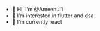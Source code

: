 - 👋 Hi, I’m @Ameenul1
- 👀 I’m interested in flutter and dsa 
- 🌱 I’m currently react

<!---
Ameenul1/Ameenul1 is a ✨ special ✨ repository because its `README.md` (this file) appears on your GitHub profile.
You can click the Preview link to take a look at your changes.
--->
